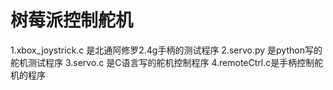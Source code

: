 # 树莓派控制舵机

1.xbox_joystrick.c 是北通阿修罗2.4g手柄的测试程序
2.servo.py 是python写的舵机测试程序
3.servo.c 是C语言写的舵机控制程序
4.remoteCtrl.c是手柄控制舵机的程序
